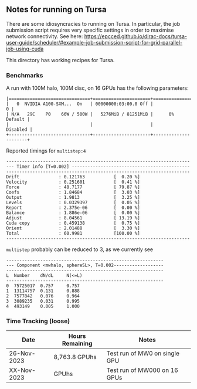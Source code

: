 ## Notes for running on Tursa

There are some idiosyncracies to running on Tursa. In particular, the job submission script requires very specific settings in order to maximise network connectivity.
See here: https://epcced.github.io/dirac-docs/tursa-user-guide/scheduler/#example-job-submission-script-for-grid-parallel-job-using-cuda

This directory has working recipes for Tursa.

### Benchmarks

A run with 100M halo, 100M disc, on 16 GPUs has the following parameters:
```
|===============================+======================+======================|
|   0  NVIDIA A100-SXM...  On   | 00000000:03:00.0 Off |                    0 |
| N/A   29C    P0    66W / 500W |   5276MiB / 81251MiB |      0%      Default |
|                               |                      |             Disabled |
+-------------------------------+----------------------+----------------------+
```

Reported timings for `multistep:4`
```
----------------------------------------------------------------------
--- Timer info [T=0.002] ---------------------------------------------
----------------------------------------------------------------------
Drift               : 0.121763           [  0.20 %]
Velocity            : 0.251601           [  0.41 %]
Force               : 48.7177            [ 79.87 %]
Coefs               : 1.84684            [  3.03 %]
Output              : 1.9813             [  3.25 %]
Levels              : 0.0329397          [  0.05 %]
Report              : 2.375e-06          [  0.00 %]
Balance             : 1.886e-06          [  0.00 %]
Adjust              : 8.04561            [ 13.19 %]
Cuda copy           : 0.459138           [  0.75 %]
Orient              : 2.01488            [  3.30 %]
Total               : 60.9981            [100.00 %]
----------------------------------------------------------------------
```

`multistep` probably can be reduced to 3, as we currently see
```
------------------------------------------------------------
--- Component <mwhalo, sphereSL>, T=0.002-------------------
------------------------------------------------------------
L  Number    dN/dL     N(<=L)    
------------------------------------------------------------
0  75725017  0.757     0.757     
1  13114757  0.131     0.888     
2  7577842   0.076     0.964     
3  3089235   0.031     0.995     
4  493149    0.005     1.000     
```

### Time Tracking (loose)
| Date | Hours Remaining | Notes |
|------------------|------------------|--------------|
| 26-Nov-2023 | 8,763.8 GPUhs | Test run of MW0 on single GPU |
| XX-Nov-2023 |  GPUhs | Test run of MW000 on 16 GPUs |
